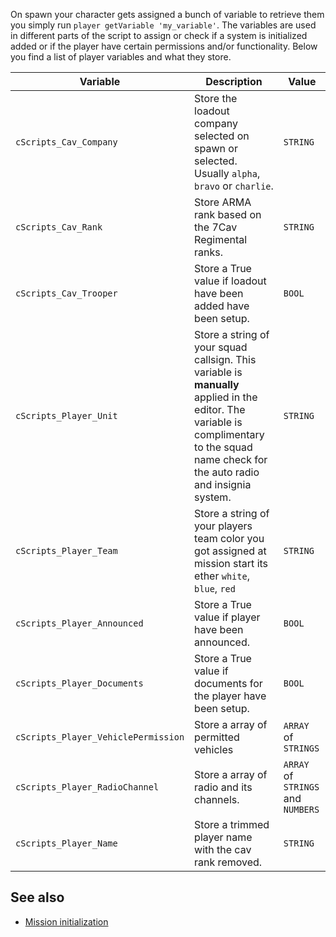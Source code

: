 On spawn your character gets assigned a bunch of variable to retrieve them you simply run `player getVariable 'my_variable'`. The variables are used in different parts of the script to assign or check if a system is initialized added or if the player have certain permissions and/or functionality. Below you find a list of player variables and what they store.

| Variable                       | Description                                                    | Value                              |
|--------------------------------|----------------------------------------------------------------|------------------------------------|
| `cScripts_Cav_Company`         | Store the loadout company selected on spawn or selected. Usually `alpha`, `bravo` or `charlie`.       | `STRING`                           |
| `cScripts_Cav_Rank`            | Store ARMA rank based on the 7Cav Regimental ranks.            | `STRING`                           |
| `cScripts_Cav_Trooper`         | Store a True value if loadout have been added have been setup. | `BOOL`                             |
| `cScripts_Player_Unit`         | Store a string of your squad callsign. This variable is **manually** applied in the editor. The variable is complimentary to the squad name check for the auto radio and insignia system.  | `STRING`                            |
| `cScripts_Player_Team`         | Store a string of your players team color you got assigned at mission start its ether `white`, `blue`, `red`  | `STRING`                            |
| `cScripts_Player_Announced`    | Store a True value if player have been announced.              | `BOOL`                             |
| `cScripts_Player_Documents`    | Store a True value if documents for the player have been setup.| `BOOL`                             |
| `cScripts_Player_VehiclePermission` | Store a array of permitted vehicles                       | `ARRAY` of `STRINGS` |
| `cScripts_Player_RadioChannel` | Store a array of radio and its channels.                       | `ARRAY` of `STRINGS` and `NUMBERS` |
| `cScripts_Player_Name`         | Store a trimmed player name with the cav rank removed.         | `STRING`                           |

## See also
- [Mission initialization](https://github.com/7Cav/cScripts/wiki/Mission-initialization)